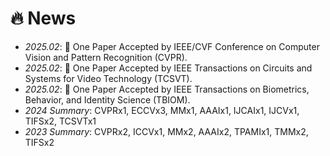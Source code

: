 # 🔥 News
- *2025.02*: 🎉 One Paper Accepted by IEEE/CVF Conference on Computer Vision and Pattern Recognition (CVPR).
- *2025.02*: 🎉 One Paper Accepted by IEEE Transactions on Circuits and Systems for Video Technology (TCSVT).
- *2025.02*: 🎉 One Paper Accepted by IEEE Transactions on Biometrics, Behavior, and Identity Science (TBIOM).
- *2024 Summary*: CVPRx1, ECCVx3, MMx1, AAAIx1, IJCAIx1, IJCVx1, TIFSx2, TCSVTx1
- *2023 Summary*: CVPRx2, ICCVx1, MMx2, AAAIx2, TPAMIx1, TMMx2, TIFSx2